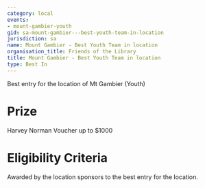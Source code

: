```yaml
---
category: local
events:
- mount-gambier-youth
gid: sa-mount-gambier---best-youth-team-in-location
jurisdiction: sa
name: Mount Gambier - Best Youth Team in location
organisation_title: Friends of the Library
title: Mount Gambier - Best Youth Team in location
type: Best In
---
```


Best entry for the location of Mt Gambier (Youth)

# Prize
Harvey Norman Voucher up to $1000

# Eligibility Criteria
Awarded by the location sponsors to the best entry for the location.
